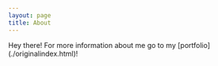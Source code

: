```yaml
---
layout: page
title: About
---
```


<p class="message">
  Hey there! For more information about me go to my [portfolio](./originalindex.html)!
</p>
